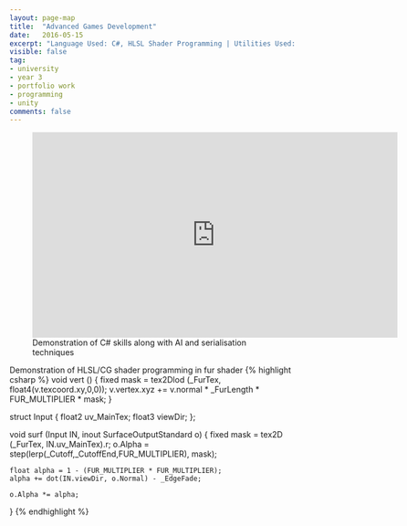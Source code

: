 ```yaml
---
layout: page-map
title:  "Advanced Games Development"
date:   2016-05-15
excerpt: "Language Used: C#, HLSL Shader Programming | Utilities Used: Unity, Github Desktop"
visible: false
tag:
- university
- year 3
- portfolio work
- programming
- unity
comments: false
---
```


<figure>
	<iframe width="640" height="360" src="https://www.youtube.com/embed/eBejkf74ALo" frameborder="0" style="float:center" allowfullscreen> </iframe>
	<figcaption>Demonstration of C# skills along with AI and serialisation techniques</figcaption>
</figure>

Demonstration of HLSL/CG shader programming in fur shader
{% highlight csharp %}
void vert ()
{
	fixed mask = tex2Dlod (_FurTex, float4(v.texcoord.xy,0,0));
	v.vertex.xyz += v.normal * _FurLength * FUR_MULTIPLIER * mask;
}

struct Input 
{
	float2 uv_MainTex;
	float3 viewDir;
};

void surf (Input IN, inout SurfaceOutputStandard o) 
{
	fixed mask = tex2D (_FurTex, IN.uv_MainTex).r;
	o.Alpha = step(lerp(_Cutoff,_CutoffEnd,FUR_MULTIPLIER), mask);

	float alpha = 1 - (FUR_MULTIPLIER * FUR_MULTIPLIER);
	alpha += dot(IN.viewDir, o.Normal) - _EdgeFade;

	o.Alpha *= alpha;
}
{% endhighlight %}


      
